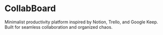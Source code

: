 # CollabBoard
Minimalist productivity platform inspired by Notion, Trello, and Google Keep. Built for seamless collaboration and organized chaos.
